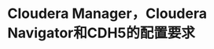 Cloudera Manager，Cloudera Navigator和CDH5的配置要求
================================================================================
